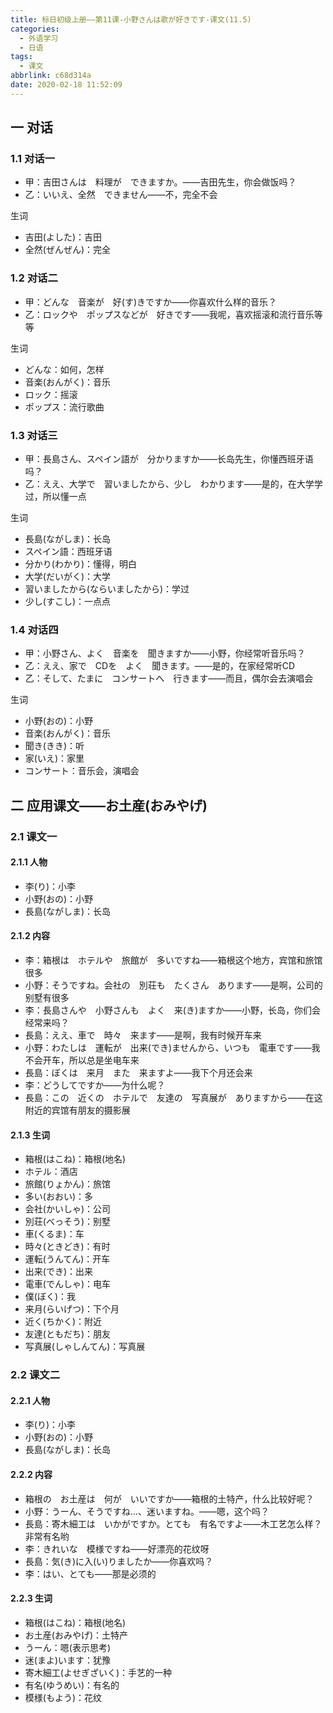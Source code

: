 ```yaml
---
title: 标日初级上册——第11课-小野さんは歌が好きです-课文(11.5)
categories:
  - 外语学习
  - 日语
tags:
  - 课文
abbrlink: c68d314a
date: 2020-02-18 11:52:09
---
```


## 一 对话

### 1.1 对话一

* 甲：吉田さんは　料理が　できますか。——吉田先生，你会做饭吗？  
* 乙：いいえ、全然　できません——不，完全不会

生词
* 吉田(よした)：吉田
* 全然(ぜんぜん)：完全

<!--more-->
### 1.2 对话二

* 甲：どんな　音楽が　好(す)きですか——你喜欢什么样的音乐？
* 乙：ロックや　ポップスなどが　好きです——我呢，喜欢摇滚和流行音乐等等

生词
* どんな：如何，怎样
* 音楽(おんがく)：音乐
* ロック：摇滚
* ポップス：流行歌曲

### 1.3 对话三

* 甲：長島さん、スペイン語が　分かりますか——长岛先生，你懂西班牙语吗？
* 乙：ええ、大学で　習いましたから、少し　わかります——是的，在大学学过，所以懂一点

生词

* 長島(ながしま)：长岛
* スペイン語：西班牙语
* 分かり(わかり)：懂得，明白
* 大学(だいがく)：大学
* 習いましたから(ならいましたから)：学过
* 少し(すこし)：一点点

### 1.4 对话四

* 甲：小野さん、よく　音楽を　聞きますか——小野，你经常听音乐吗？
* 乙：ええ、家で　CDを　よく　聞きます。——是的，在家经常听CD  
* 乙：そして、たまに　コンサートへ　行きます——而且，偶尔会去演唱会

生词
* 小野(おの)：小野
* 音楽(おんがく)：音乐
* 聞き(きき)：听
* 家(いえ)：家里
* コンサート：音乐会，演唱会

## 二 应用课文——お土産(おみやげ)
### 2.1 课文一
#### 2.1.1 人物

* 李(り)：小李
* 小野(おの)：小野
* 長島(ながしま)：长岛

#### 2.1.2 内容

* 李：箱根は　ホテルや　旅館が　多いですね——箱根这个地方，宾馆和旅馆很多
* 小野：そうですね。会社の　別荘も　たくさん　あります——是啊，公司的别墅有很多
* 李：長島さんや　小野さんも　よく　来(き)ますか——小野，长岛，你们会经常来吗？
* 長島：ええ、車で　時々　来ます——是啊，我有时候开车来
* 小野：わたしは　運転が　出来(でき)ませんから、いつも　電車です——我不会开车，所以总是坐电车来
* 長島：ぼくは　来月　また　来ますよ——我下个月还会来
* 李：どうしてですか——为什么呢？
* 長島：この　近くの　ホテルで　友達の　写真展が　ありますから——在这附近的宾馆有朋友的摄影展

#### 2.1.3 生词

* 箱根(はこね)：箱根(地名)
* ホテル：酒店
* 旅館(りょかん)：旅馆
* 多い(おおい)：多
* 会社(かいしゃ)：公司
* 別荘(べっそう)：别墅
* 車(くるま)：车
* 時々(ときどき)：有时
* 運転(うんてん)：开车
* 出来(でき)：出来
* 電車(でんしゃ)：电车
* 僕(ぼく)：我
* 来月(らいげつ)：下个月
* 近く(ちかく)：附近
* 友達(ともだち)：朋友
* 写真展(しゃしんてん)：写真展

### 2.2 课文二
#### 2.2.1 人物

* 李(り)：小李
* 小野(おの)：小野
* 長島(ながしま)：长岛

#### 2.2.2 内容

* 箱根の　お土産は　何が　いいですか——箱根的土特产，什么比较好呢？
* 小野：うーん、そうですね...、迷いますね。——嗯，这个吗？
* 長島：寄木細工は　いかがですか。とても　有名ですよ——木工艺怎么样？非常有名哟
* 李：きれいな　模様ですね——好漂亮的花纹呀
* 長島：気(き)に入(い)りましたか——你喜欢吗？
* 李：はい、とても——那是必须的

#### 2.2.3 生词

* 箱根(はこね)：箱根(地名)
* お土産(おみやげ)：土特产
* うーん：嗯(表示思考)
* 迷(まよ)います：犹豫
* 寄木細工(よせぎざいく)：手艺的一种
* 有名(ゆうめい)：有名的
* 模様(もよう)：花纹